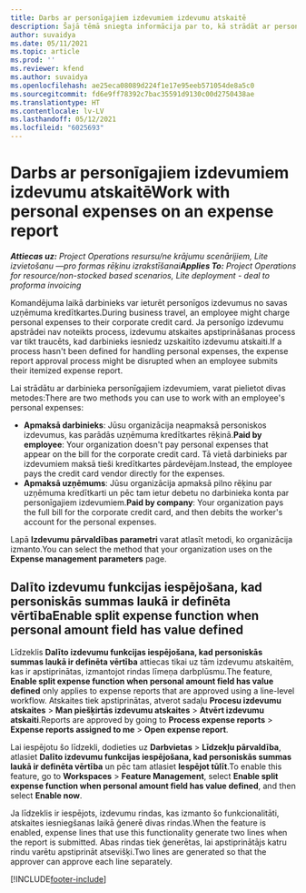 ```yaml
---
title: Darbs ar personīgajiem izdevumiem izdevumu atskaitē
description: Šajā tēmā sniegta informācija par to, kā strādāt ar personīgajiem izdevumiem, kas darbiniekiem radušies, ceļojot darba vajadzībām.
author: suvaidya
ms.date: 05/11/2021
ms.topic: article
ms.prod: ''
ms.reviewer: kfend
ms.author: suvaidya
ms.openlocfilehash: ae25eca08089d224f1e17e95eeb571054de8a5c0
ms.sourcegitcommit: fd6e9ff78392c7bac35591d9130c00d2750438ae
ms.translationtype: HT
ms.contentlocale: lv-LV
ms.lasthandoff: 05/12/2021
ms.locfileid: "6025693"
---
```

# <a name="work-with-personal-expenses-on-an-expense-report"></a><span data-ttu-id="9997f-103">Darbs ar personīgajiem izdevumiem izdevumu atskaitē</span><span class="sxs-lookup"><span data-stu-id="9997f-103">Work with personal expenses on an expense report</span></span>

<span data-ttu-id="9997f-104">_**Attiecas uz:** Project Operations resursu/ne krājumu scenārijiem, Lite izvietošanu —pro formas rēķinu izrakstīšanai_</span><span class="sxs-lookup"><span data-stu-id="9997f-104">_**Applies To:** Project Operations for resource/non-stocked based scenarios, Lite deployment - deal to proforma invoicing_</span></span>

<span data-ttu-id="9997f-105">Komandējuma laikā darbinieks var ieturēt personīgos izdevumus no savas uzņēmuma kredītkartes.</span><span class="sxs-lookup"><span data-stu-id="9997f-105">During business travel, an employee might charge personal expenses to their corporate credit card.</span></span> <span data-ttu-id="9997f-106">Ja personīgo izdevumu apstrādei nav noteikts process, izdevumu atskaites apstiprināšanas process var tikt traucēts, kad darbinieks iesniedz uzskaitīto izdevumu atskaiti.</span><span class="sxs-lookup"><span data-stu-id="9997f-106">If a process hasn't been defined for handling personal expenses, the expense report approval process might be disrupted when an employee submits their itemized expense report.</span></span>

<span data-ttu-id="9997f-107">Lai strādātu ar darbinieka personīgajiem izdevumiem, varat pielietot divas metodes:</span><span class="sxs-lookup"><span data-stu-id="9997f-107">There are two methods you can use to work with an employee's personal expenses:</span></span>

  - <span data-ttu-id="9997f-108">**Apmaksā darbinieks**: Jūsu organizācija neapmaksā personiskos izdevumus, kas parādās uzņēmuma kredītkartes rēķinā.</span><span class="sxs-lookup"><span data-stu-id="9997f-108">**Paid by employee**: Your organization doesn't pay personal expenses that appear on the bill for the corporate credit card.</span></span> <span data-ttu-id="9997f-109">Tā vietā darbinieks par izdevumiem maksā tieši kredītkartes pārdevējam.</span><span class="sxs-lookup"><span data-stu-id="9997f-109">Instead, the employee pays the credit card vendor directly for the expenses.</span></span> 
  - <span data-ttu-id="9997f-110">**Apmaksā uzņēmums**: Jūsu organizācija apmaksā pilno rēķinu par uzņēmuma kredītkarti un pēc tam ietur debetu no darbinieka konta par personīgajiem izdevumiem.</span><span class="sxs-lookup"><span data-stu-id="9997f-110">**Paid by company**: Your organization pays the full bill for the corporate credit card, and then debits the worker's account for the personal expenses.</span></span>

<span data-ttu-id="9997f-111">Lapā **Izdevumu pārvaldības parametri** varat atlasīt metodi, ko organizācija izmanto.</span><span class="sxs-lookup"><span data-stu-id="9997f-111">You can select the method that your organization uses on the **Expense management parameters** page.</span></span>


## <a name="enable-split-expense-function-when-personal-amount-field-has-value-defined"></a><span data-ttu-id="9997f-112">Dalīto izdevumu funkcijas iespējošana, kad personiskās summas laukā ir definēta vērtība</span><span class="sxs-lookup"><span data-stu-id="9997f-112">Enable split expense function when personal amount field has value defined</span></span>

<span data-ttu-id="9997f-113">Līdzeklis **Dalīto izdevumu funkcijas iespējošana, kad personiskās summas laukā ir definēta vērtība** attiecas tikai uz tām izdevumu atskaitēm, kas ir apstiprinātas, izmantojot rindas līmeņa darbplūsmu.</span><span class="sxs-lookup"><span data-stu-id="9997f-113">The feature, **Enable split expense function when personal amount field has value defined** only applies to expense reports that are approved using a line-level workflow.</span></span> <span data-ttu-id="9997f-114">Atskaites tiek apstiprinātas, atverot sadaļu **Procesu izdevumu atskaites** > **Man piešķirtās izdevumu atskaites** > **Atvērt izdevumu atskaiti**.</span><span class="sxs-lookup"><span data-stu-id="9997f-114">Reports are approved by going to **Process expense reports** > **Expense reports assigned to me** > **Open expense report**.</span></span> 

<span data-ttu-id="9997f-115">Lai iespējotu šo līdzekli, dodieties uz **Darbvietas** > **Līdzekļu pārvaldība**, atlasiet **Dalīto izdevumu funkcijas iespējošana, kad personiskās summas laukā ir definēta vērtība** un pēc tam atlasiet **Iespējot tūlīt**.</span><span class="sxs-lookup"><span data-stu-id="9997f-115">To enable this feature, go to **Workspaces** > **Feature Management**, select **Enable split expense function when personal amount field has value defined**, and then select **Enable now**.</span></span> 

<span data-ttu-id="9997f-116">Ja līdzeklis ir iespējots, izdevumu rindas, kas izmanto šo funkcionalitāti, atskaites iesniegšanas laikā ģenerē divas rindas.</span><span class="sxs-lookup"><span data-stu-id="9997f-116">When the feature is enabled, expense lines that use this functionality generate two lines when the report is submitted.</span></span> <span data-ttu-id="9997f-117">Abas rindas tiek ģenerētas, lai apstiprinātājs katru rindu varētu apstiprināt atsevišķi.</span><span class="sxs-lookup"><span data-stu-id="9997f-117">Two lines are generated so that the approver can approve each line separately.</span></span>


[!INCLUDE[footer-include](../includes/footer-banner.md)]
